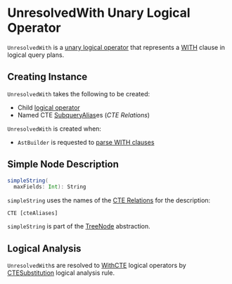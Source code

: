 # UnresolvedWith Unary Logical Operator

`UnresolvedWith` is a [unary logical operator](LogicalPlan.md#UnaryNode) that represents a [WITH](../sql/AstBuilder.md#withCTE) clause in logical query plans.

## Creating Instance

`UnresolvedWith` takes the following to be created:

* <span id="child"> Child [logical operator](LogicalPlan.md)
* <span id="cteRelations"> Named CTE [SubqueryAlias](SubqueryAlias.md)es (_CTE Relations_)

`UnresolvedWith` is created when:

* `AstBuilder` is requested to [parse WITH clauses](../sql/AstBuilder.md#withCTE)

## <span id="simpleString"> Simple Node Description

```scala
simpleString(
  maxFields: Int): String
```

`simpleString` uses the names of the [CTE Relations](#cteRelations) for the description:

```text
CTE [cteAliases]
```

`simpleString` is part of the [TreeNode](../catalyst/TreeNode.md#simpleString) abstraction.

## Logical Analysis

`UnresolvedWith`s are resolved to [WithCTE](WithCTE.md) logical operators by [CTESubstitution](../logical-analysis-rules/CTESubstitution.md) logical analysis rule.
